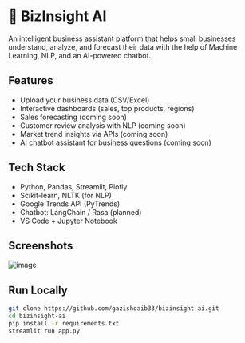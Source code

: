 # 🚀 BizInsight AI

An intelligent business assistant platform that helps small businesses understand, analyze, and forecast their data with the help of Machine Learning, NLP, and an AI-powered chatbot.

##  Features
-  Upload your business data (CSV/Excel)
-  Interactive dashboards (sales, top products, regions)
-  Sales forecasting (coming soon)
-  Customer review analysis with NLP (coming soon)
-  Market trend insights via APIs (coming soon)
-  AI chatbot assistant for business questions (coming soon)

## Tech Stack
- Python, Pandas, Streamlit, Plotly
- Scikit-learn, NLTK (for NLP)
- Google Trends API (PyTrends)
- Chatbot: LangChain / Rasa (planned)
- VS Code + Jupyter Notebook

## Screenshots
![image](https://github.com/user-attachments/assets/65acd748-a4c8-4d14-b002-d3af6d0dcfc2)

## Run Locally
```bash
git clone https://github.com/gazishoaib33/bizinsight-ai.git
cd bizinsight-ai
pip install -r requirements.txt
streamlit run app.py
